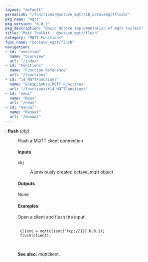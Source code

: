 ```yaml
---
layout: "default"
permalink: "/functions/@octave_mqtt/18_octavemqttflush/"
pkg_name: "mqtt"
pkg_version: "0.0.3"
pkg_description: "Basic Octave implementation of mqtt toolkit"
title: "Mqtt Toolkit - @octave_mqtt/flush"
category: "MQTT Functions"
func_name: "@octave_mqtt/flush"
navigation:
- id: "overview"
  name: "Overview"
  url: "/index"
- id: "Functions"
  name: "Function Reference"
  url: "/functions"
- id: "14_MQTTFunctions"
  name: "&nbsp;&nbsp;MQTT Functions"
  url: "/functions/#14_MQTTFunctions"
- id: "news"
  name: "News"
  url: "/news"
- id: "manual"
  name: "Manual"
  url: "/manual"
---
```

<dl class="def">
<dt id="index-flush"><span class="category">: </span><span><em></em> <strong>flush</strong> <em>(<var>obj</var>)</em><a href='#index-flush' class='copiable-anchor'></a></span></dt>
<dd><p>Flush a MQTT client connection
</p>
<span id="Inputs"></span><h4 class="subsubheading">Inputs</h4>
<dl compact="compact">
<dt><span><code>obj</code></span></dt>
<dd><p>A previously created octave_mqtt object
 </p></dd>
</dl>

<span id="Outputs"></span><h4 class="subsubheading">Outputs</h4>
<p>None
</p>
<span id="Examples"></span><h4 class="subsubheading">Examples</h4>
<p>Open a client and flush the input
 </p><div class="example">
<pre class="example"> <code>
 client = mqttclient(&quot;tcp://127.0.0.1);
 flush(client);
 </code>
 </pre></div>


<p><strong>See also:</strong> mqttclient.
 </p></dd></dl>